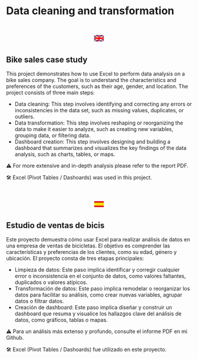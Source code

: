 # Data cleaning and transformation

<h1 align="center">
<img src="https://github.com/Karim-Medlej/Karim-Medlej/blob/main/gb.jpg" width="5%" height="5%">
</h1>

## Bike sales case study

This project demonstrates how to use Excel to perform data analysis on a bike sales company. The goal is to understand the characteristics and preferences of the customers, such as their age, gender, and location. The project consists of three main steps:

  - Data cleaning: This step involves identifying and correcting any errors or inconsistencies in the data set, such as missing values, duplicates, or outliers.
  - Data transformation: This step involves reshaping or reorganizing the data to make it easier to analyze, such as creating new variables, grouping data, or filtering data.
  - Dashboard creation: This step involves designing and building a dashboard that summarizes and visualizes the key findings of the data analysis, such as charts, tables, or maps.

⚠️ For more extensive and in-depth analysis please refer to the report PDF.

🛠️ Excel (Pivot Tables / Dashoards) was used in this project.

<h1 align="center">
<img src="https://github.com/Karim-Medlej/Karim-Medlej/blob/main/esp.jpg" width="5%" height="5%">
</h1>

## Estudio de ventas de bicis

Este proyecto demuestra cómo usar Excel para realizar análisis de datos en una empresa de ventas de bicicletas. El objetivo es comprender las características y preferencias de los clientes, como su edad, género y ubicación. El proyecto consta de tres etapas principales:

  - Limpieza de datos: Este paso implica identificar y corregir cualquier error o inconsistencia en el conjunto de datos, como valores faltantes, duplicados o valores atípicos.
  - Transformación de datos: Este paso implica remodelar o reorganizar los datos para facilitar su análisis, como crear nuevas variables, agrupar datos o filtrar datos.
  - Creación de dashboard: Este paso implica diseñar y construir un dashboard que resuma y visualice los hallazgos clave del análisis de datos, como gráficos, tablas o mapas.

⚠️ Para un análisis más extenso y profundo, consulte el informe PDF en mi Github.

🛠️ Excel (Pivot Tables / Dashoards) fue utilizado en este proyecto.
